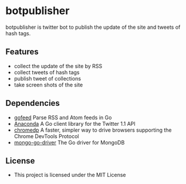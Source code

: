 # botpublisher
botpublisher is twitter bot to publish the update of the site and tweets of hash tags.

## Features
- collect the update of the site by RSS
- collect tweets of hash tags
- publish tweet of collections
- take screen shots of the site

## Dependencies
- [gofeed](https://github.com/mmcdole/gofeed) Parse RSS and Atom feeds in Go
- [Anaconda](https://github.com/ChimeraCoder/anaconda) A Go client library for the Twitter 1.1 API
- [chromedp](https://github.com/chromedp/chromedp) A faster, simpler way to drive browsers supporting the Chrome DevTools Protocol
- [mongo-go-driver](https://github.com/mongodb/mongo-go-driver) The Go driver for MongoDB

## License
- This project is licensed under the MIT License
